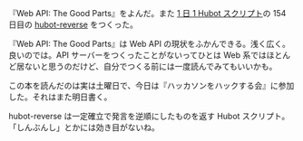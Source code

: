 『Web API: The Good Parts』をよんだ。また [1 日 1 Hubot スクリプト][hubot-script-per-day]の 154 日目の [hubot-reverse][gh:bouzuya/hubot-reverse] をつくった。

『Web API: The Good Parts』は Web API の現状をふかんできる。浅く広く。良いのでは。API サーバーをつくったことがないってひとは Web 系ではほとんど居ないと思うのだけど、自分でつくる前には一度読んでみてもいいかも。

この本を読んだのは実は土曜日で、今日は『ハッカソンをハックする会』に参加した。それはまた明日書く。

hubot-reverse は一定確立で発言を逆順にしたものを返す Hubot スクリプト。「しんぶんし」とかには効き目がないね。

[hubot-script-per-day]: http://blog.bouzuya.net/posts?tags=hubot-script-per-day
[gh:bouzuya/hubot-reverse]: https://github.com/bouzuya/hubot-reverse
